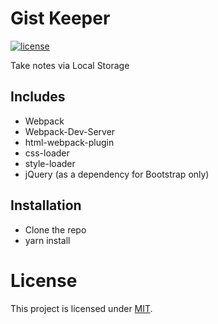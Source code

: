 # Gist Keeper
[![license](https://img.shields.io/github/license/mashape/apistatus.svg?maxAge=2592000)]()

Take notes via Local Storage

Includes
---------------
- Webpack
- Webpack-Dev-Server
- html-webpack-plugin
- css-loader
- style-loader
- jQuery (as a dependency for Bootstrap only)

Installation
---------------
- Clone the repo
- yarn install

# License
This project is licensed under [MIT](https://github.com/behnum/gist-keeper/blob/master/LICENSE).
